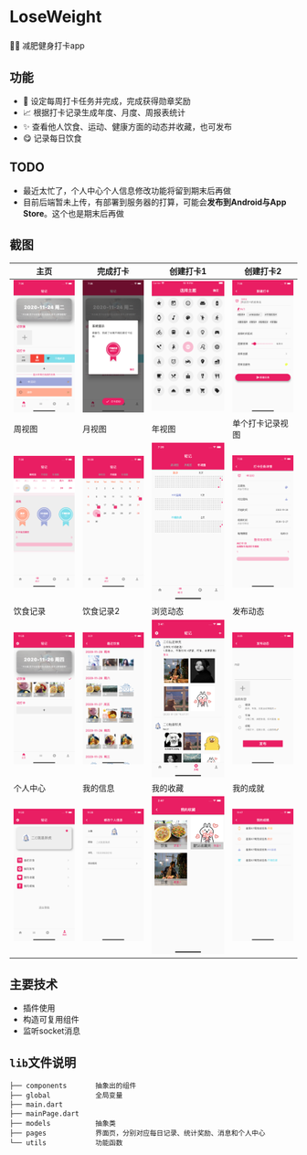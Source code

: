# LoseWeight
###
🏃‍♀️ 减肥健身打卡app

## 功能
* 🎯 设定每周打卡任务并完成，完成获得勋章奖励
* 📈 根据打卡记录生成年度、月度、周报表统计
* ✨ 查看他人饮食、运动、健康方面的动态并收藏，也可发布
* 😋 记录每日饮食

## TODO
* 最近太忙了，个人中心个人信息修改功能将留到期末后再做
* 目前后端暂未上传，有部署到服务器的打算，可能会**发布到Android与App Store**。这个也是期末后再做


## 截图

主页 | 完成打卡 | 创建打卡1 | 创建打卡2
 -|-|-|-
 ![sh1](https://github.com/WxxShirley/LoseWeight/blob/master/README.assets/2231606217806_.pic_hd.jpg)|![sh2](https://github.com/WxxShirley/LoseWeight/blob/master/README.assets/2211606217791_.pic_hd.jpg)|![sh3](https://github.com/WxxShirley/LoseWeight/blob/master/README.assets/WechatIMG179.png) | ![sh4](https://github.com/WxxShirley/LoseWeight/blob/master/README.assets/2251606217922_.pic_hd.jpg)
周视图 | 月视图 | 年视图 | 单个打卡记录视图
![sh5](https://github.com/WxxShirley/LoseWeight/blob/master/README.assets/2261606217939_.pic_hd.jpg) | ![sh6](https://github.com/WxxShirley/LoseWeight/blob/master/README.assets/WechatIMG219.png) | ![sh7](https://github.com/WxxShirley/LoseWeight/blob/master/README.assets/2271606217951_.pic.jpg) | ![sh8](https://github.com/WxxShirley/LoseWeight/blob/master/README.assets/2241606217898_.pic_hd.jpg)
饮食记录 | 饮食记录2 | 浏览动态 | 发布动态
![sh9](https://github.com/WxxShirley/LoseWeight/blob/master/README.assets/WechatIMG237.png) | ![sh10](https://github.com/WxxShirley/LoseWeight/blob/master/README.assets/WechatIMG250.png) | ![sh11](https://github.com/WxxShirley/LoseWeight/blob/master/README.assets/WechatIMG244.png) | ![sh12](https://github.com/WxxShirley/LoseWeight/blob/master/README.assets/WechatIMG242.png)
 个人中心 | 我的信息 | 我的收藏 | 我的成就
 ![sh13](https://github.com/WxxShirley/LoseWeight/blob/master/README.assets/WechatIMG235.png) | ![sh14](https://github.com/WxxShirley/LoseWeight/blob/master/README.assets/WechatIMG238.png) | ![sh15](https://github.com/WxxShirley/LoseWeight/blob/master/README.assets/WechatIMG249.png) | ![sh16](https://github.com/WxxShirley/LoseWeight/blob/master/README.assets/WechatIMG248.png)
 

## 主要技术
* 插件使用
* 构造可复用组件
* 监听socket消息


 
## `lib`文件说明
```
├── components       抽象出的组件
├── global           全局变量
├── main.dart
├── mainPage.dart
├── models           抽象类
├── pages            界面页，分别对应每日记录、统计奖励、消息和个人中心
└── utils            功能函数
```


